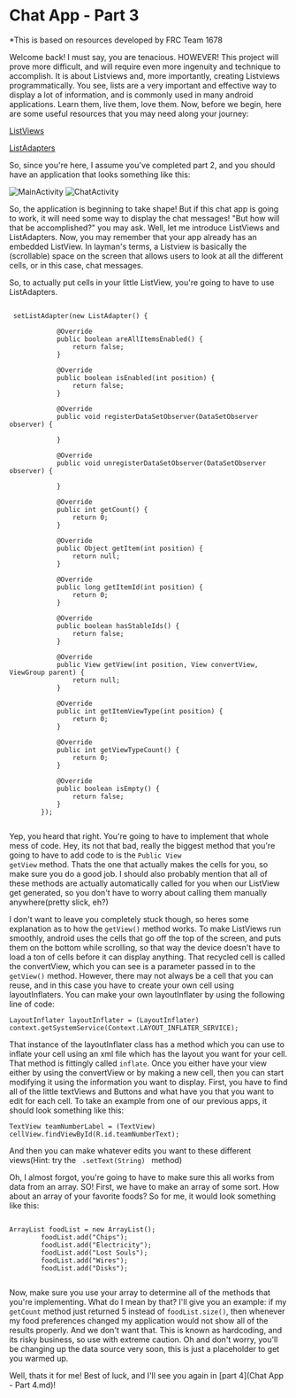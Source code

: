 # Chat App - Part 3

*This is based on resources developed by FRC Team 1678

Welcome back! I must say, you are tenacious. HOWEVER! This project will prove more difficult, and will require even more ingenuity and technique to accomplish. It is about Listviews and, more importantly, creating Listviews programmatically. You see, lists are a very important and effective way to display a lot of information, and is commonly used in many android applications. Learn them, live them, love them. Now, before we begin, here are some useful resources that you may need along your journey:

[ListViews](http://developer.android.com/guide/topics/ui/layout/listview.html)

[ListAdapters](http://developer.android.com/reference/android/widget/ListAdapter.html)

So, since you're here, I assume you've completed part 2, and you should have an application that looks something like this:

![MainActivity](../Images/chat1.png)
![ChatActivity](../Images/chat2.png)

So, the application is beginning to take shape! But if this chat app is going to work, it will need some way to display the chat messages! "But how will that be accomplished?" you may ask. Well, let me introduce ListViews and ListAdapters. Now, you may remember that your app already has an embedded ListView. In layman's terms, a Listview is basically the (scrollable) space on the screen that allows users to look at all the different cells, or in this case, chat messages.

So, to actually put cells in your little ListView, you're going to have to use ListAdapters.

<pre><code>
 setListAdapter(new ListAdapter() {

            @Override
            public boolean areAllItemsEnabled() {
                return false;
            }

            @Override
            public boolean isEnabled(int position) {
                return false;
            }

            @Override
            public void registerDataSetObserver(DataSetObserver observer) {

            }

            @Override
            public void unregisterDataSetObserver(DataSetObserver observer) {

            }

            @Override
            public int getCount() {
                return 0;
            }

            @Override
            public Object getItem(int position) {
                return null;
            }

            @Override
            public long getItemId(int position) {
                return 0;
            }

            @Override
            public boolean hasStableIds() {
                return false;
            }

            @Override
            public View getView(int position, View convertView, ViewGroup parent) {
                return null;
            }

            @Override
            public int getItemViewType(int position) {
                return 0;
            }

            @Override
            public int getViewTypeCount() {
                return 0;
            }

            @Override
            public boolean isEmpty() {
                return false;
            }
        });

</code></pre>

Yep, you heard that right. You're going to have to implement that whole mess of code. Hey, its not that bad, really the biggest method that you're going to have to add code to is the <code>Public View getView</code> method. Thats the one that actually makes the cells for you, so make sure you do a good job. I should also probably mention that all of these methods are actually automatically called for you when our ListView get generated, so you don't have to worry about calling them manually anywhere(pretty slick, eh?)

I don't want to leave you completely stuck though, so heres some explanation as to how the <code>getView()</code> method works. To make ListViews run smoothly, android uses the cells that go off the top of the screen, and puts them on the bottom while scrolling, so that way the device doesn't have to load a ton of cells before it can display anything. That recycled cell is called the convertView, which you can see is a parameter passed in to the <code>getView()</code> method. However, there may not always be a cell that you can reuse, and in this case you have to create your own cell using layoutInflaters. You can make your own layoutInflater by using the following line of code:
<pre><code>LayoutInflater layoutInflater = (LayoutInflater) context.getSystemService(Context.LAYOUT_INFLATER_SERVICE);</code></pre>

That instance of the layoutInflater class has a method which you can use to inflate your cell using an xml file which has the layout you want for your cell. That method is fittingly called <code>inflate</code>.
Once you either have your view either by using the convertView or by making a new cell, then you can start modifying it using the information you want to display. First, you have to find all of the little textViews and Buttons and what have you that you want to edit for each cell. To take an example from one of our previous apps, it should look something like this:
<pre><code>TextView teamNumberLabel = (TextView) cellView.findViewById(R.id.teamNumberText);</code></pre>

And then you can make whatever edits you want to these different views(Hint: try the <code> .setText(String) </code> method)


Oh, I almost forgot, you're going to have to make sure this all works from data from an array. SO! First, we have to make an array of some sort. How about an array of your favorite foods?
So for me, it would look something like this:
<pre><code>
ArrayList<String> foodList = new ArrayList<String>();
        foodList.add("Chips");
        foodList.add("Electricity");
        foodList.add("Lost Souls");
        foodList.add("Wires");
        foodList.add("Disks");
        </code></pre>

Now, make sure you use your array to determine all of the methods that you're implementing. What do I mean by that? I'll give you an example: if my <code>getCount</code> method just returned 5 instead of <code>foodList.size()</code>, then whenever my food preferences changed my application would not show all of the results properly. And we don't want that. This is known as hardcoding, and its risky business, so use with extreme caution. Oh and don't worry, you'll be changing up the data source very soon, this is just a placeholder to get you warmed up.



Well, thats it for me!
Best of luck, and I'll see you again in [part 4](Chat App - Part 4.md)!
